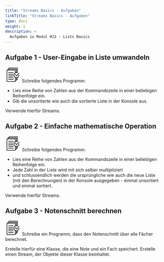 ```yaml
---
title: "Streams Basics - Aufgaben"
linkTitle: "Streams Basics - Aufgaben"
type: docs
weight: 1
description: >
  Aufgaben zu Modul #J2 - Lists Basics
---
```


## Aufgabe 1 - User-Eingabe in Liste umwandeln
![task1](/images/task.png)  Schreibe folgendes Programm:

* Lies eine Reihe von Zahlen aus der Kommandozeile in einer beliebigen Reihenfolge ein.
* Gib die unsortierte wie auch die sortierte Liste in der Konsole aus.

Verwende hierfür Streams.

## Aufgabe 2 - Einfache mathematische Operation
![task1](/images/task.png) Schreibe folgendes Programm:
* Lies eine Reihe von Zahlen aus der Kommandozeile in einer beliebigen Reihenfolge ein.
* Jede Zahl in der Liste wird mit sich selber multipliziert
* und schlussendlich werden die ursprüngliche wie auch die neue Liste (mit den Berechnungen) in der Konsole ausgegeben - einmal unsortiert und einmal sortiert.

Verwende hierfür Streams.

##  Aufgabe 3 - Notenschnitt berechnen

![task1](/images/task.png) Schreibe ein Programm, dass den Notenschnitt über alle Fächer berechnet.

Erstelle hierfür eine Klasse, die eine Note und ein Fach speichert. Erstelle einen Stream, der Objekte dieser Klasse beinhaltet.

